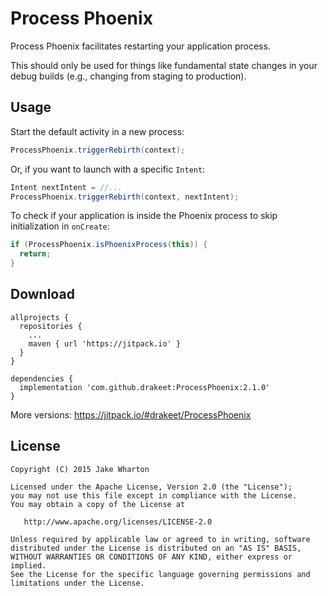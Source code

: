 Process Phoenix
===============

Process Phoenix facilitates restarting your application process.

This should only be used for things like fundamental state changes in your debug builds (e.g.,
changing from staging to production).



Usage
-----

Start the default activity in a new process:
```java
ProcessPhoenix.triggerRebirth(context);
```

Or, if you want to launch with a specific `Intent`:
```java
Intent nextIntent = //...
ProcessPhoenix.triggerRebirth(context, nextIntent);
```

To check if your application is inside the Phoenix process to skip initialization in `onCreate`:
```java
if (ProcessPhoenix.isPhoenixProcess(this)) {
  return;
}
```



Download
--------

```
allprojects {
  repositories {
	...
	maven { url 'https://jitpack.io' }
  }
}
```

```
dependencies {
  implementation 'com.github.drakeet:ProcessPhoenix:2.1.0'
}
```

More versions: https://jitpack.io/#drakeet/ProcessPhoenix



License
-------

    Copyright (C) 2015 Jake Wharton

    Licensed under the Apache License, Version 2.0 (the "License");
    you may not use this file except in compliance with the License.
    You may obtain a copy of the License at

       http://www.apache.org/licenses/LICENSE-2.0

    Unless required by applicable law or agreed to in writing, software
    distributed under the License is distributed on an "AS IS" BASIS,
    WITHOUT WARRANTIES OR CONDITIONS OF ANY KIND, either express or implied.
    See the License for the specific language governing permissions and
    limitations under the License.




 [snap]: https://oss.sonatype.org/content/repositories/snapshots/
